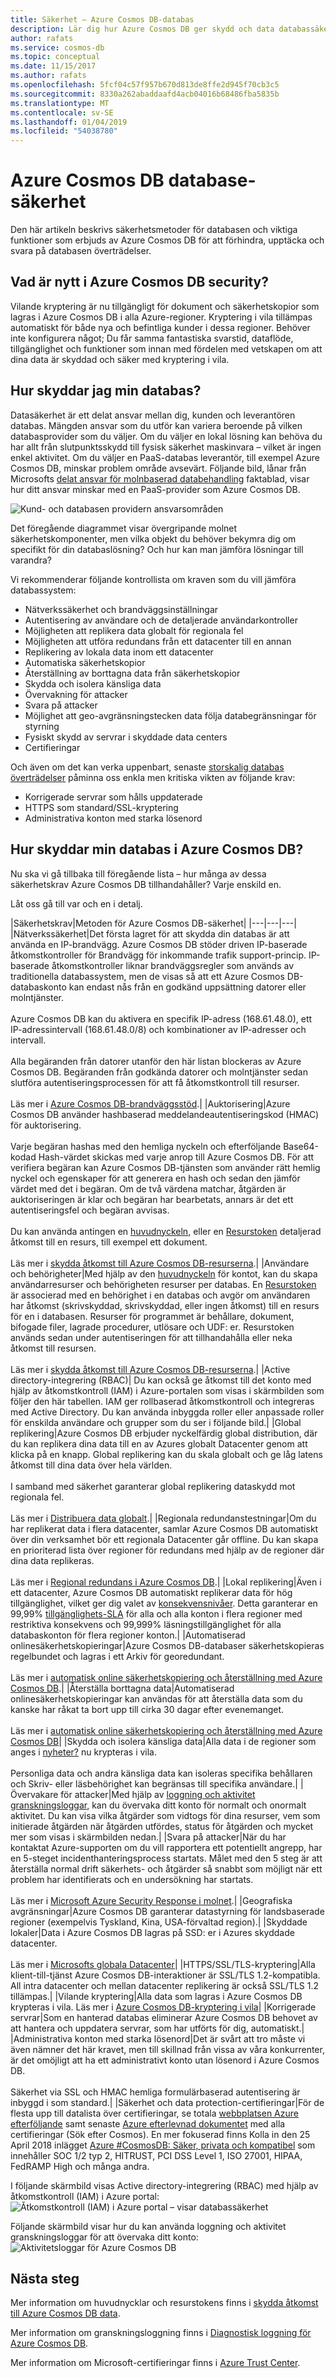 ```yaml
---
title: Säkerhet – Azure Cosmos DB-databas
description: Lär dig hur Azure Cosmos DB ger skydd och data databassäkerhet för dina data.
author: rafats
ms.service: cosmos-db
ms.topic: conceptual
ms.date: 11/15/2017
ms.author: rafats
ms.openlocfilehash: 5fcf04c57f957b670d813de8ffe2d945f70cb3c5
ms.sourcegitcommit: 8330a262abaddaafd4acb04016b68486fba5835b
ms.translationtype: MT
ms.contentlocale: sv-SE
ms.lasthandoff: 01/04/2019
ms.locfileid: "54038780"
---
```

# <a name="azure-cosmos-db-database-security"></a>Azure Cosmos DB database-säkerhet

Den här artikeln beskrivs säkerhetsmetoder för databasen och viktiga funktioner som erbjuds av Azure Cosmos DB för att förhindra, upptäcka och svara på databasen överträdelser.
 
## <a name="whats-new-in-azure-cosmos-db-security"></a>Vad är nytt i Azure Cosmos DB security?

Vilande kryptering är nu tillgängligt för dokument och säkerhetskopior som lagras i Azure Cosmos DB i alla Azure-regioner. Kryptering i vila tillämpas automatiskt för både nya och befintliga kunder i dessa regioner. Behöver inte konfigurera något; Du får samma fantastiska svarstid, dataflöde, tillgänglighet och funktioner som innan med fördelen med vetskapen om att dina data är skyddad och säker med kryptering i vila.

## <a name="how-do-i-secure-my-database"></a>Hur skyddar jag min databas? 

Datasäkerhet är ett delat ansvar mellan dig, kunden och leverantören databas. Mängden ansvar som du utför kan variera beroende på vilken databasprovider som du väljer. Om du väljer en lokal lösning kan behöva du har allt från slutpunktsskydd till fysisk säkerhet maskinvara – vilket är ingen enkel aktivitet. Om du väljer en PaaS-databas leverantör, till exempel Azure Cosmos DB, minskar problem område avsevärt. Följande bild, lånar från Microsofts [delat ansvar för molnbaserad databehandling](https://aka.ms/sharedresponsibility) faktablad, visar hur ditt ansvar minskar med en PaaS-provider som Azure Cosmos DB.

![Kund- och databasen providern ansvarsområden](./media/database-security/nosql-database-security-responsibilities.png)

Det föregående diagrammet visar övergripande molnet säkerhetskomponenter, men vilka objekt du behöver bekymra dig om specifikt för din databaslösning? Och hur kan man jämföra lösningar till varandra? 

Vi rekommenderar följande kontrollista om kraven som du vill jämföra databassystem:

- Nätverkssäkerhet och brandväggsinställningar
- Autentisering av användare och de detaljerade användarkontroller
- Möjligheten att replikera data globalt för regionala fel
- Möjligheten att utföra redundans från ett datacenter till en annan
- Replikering av lokala data inom ett datacenter
- Automatiska säkerhetskopior
- Återställning av borttagna data från säkerhetskopior
- Skydda och isolera känsliga data
- Övervakning för attacker
- Svara på attacker
- Möjlighet att geo-avgränsningstecken data följa databegränsningar för styrning
- Fysiskt skydd av servrar i skyddade data centers
- Certifieringar

Och även om det kan verka uppenbart, senaste [storskalig databas överträdelser](https://thehackernews.com/2017/01/mongodb-database-security.html) påminna oss enkla men kritiska vikten av följande krav:
- Korrigerade servrar som hålls uppdaterade
- HTTPS som standard/SSL-kryptering
- Administrativa konton med starka lösenord

## <a name="how-does-azure-cosmos-db-secure-my-database"></a>Hur skyddar min databas i Azure Cosmos DB?

Nu ska vi gå tillbaka till föregående lista – hur många av dessa säkerhetskrav Azure Cosmos DB tillhandahåller? Varje enskild en.

Låt oss gå till var och en i detalj.

|Säkerhetskrav|Metoden för Azure Cosmos DB-säkerhet|
|---|---|---|
|Nätverkssäkerhet|Det första lagret för att skydda din databas är att använda en IP-brandvägg. Azure Cosmos DB stöder driven IP-baserade åtkomstkontroller för Brandvägg för inkommande trafik support-princip. IP-baserade åtkomstkontroller liknar brandväggsregler som används av traditionella databassystem, men de visas så att ett Azure Cosmos DB-databaskonto kan endast nås från en godkänd uppsättning datorer eller molntjänster. <br><br>Azure Cosmos DB kan du aktivera en specifik IP-adress (168.61.48.0), ett IP-adressintervall (168.61.48.0/8) och kombinationer av IP-adresser och intervall. <br><br>Alla begäranden från datorer utanför den här listan blockeras av Azure Cosmos DB. Begäranden från godkända datorer och molntjänster sedan slutföra autentiseringsprocessen för att få åtkomstkontroll till resurser.<br><br>Läs mer i [Azure Cosmos DB-brandväggsstöd](firewall-support.md).|
|Auktorisering|Azure Cosmos DB använder hashbaserad meddelandeautentiseringskod (HMAC) för auktorisering. <br><br>Varje begäran hashas med den hemliga nyckeln och efterföljande Base64-kodad Hash-värdet skickas med varje anrop till Azure Cosmos DB. För att verifiera begäran kan Azure Cosmos DB-tjänsten som använder rätt hemlig nyckel och egenskaper för att generera en hash och sedan den jämför värdet med det i begäran. Om de två värdena matchar, åtgärden är auktoriseringen är klar och begäran har bearbetats, annars är det ett autentiseringsfel och begäran avvisas.<br><br>Du kan använda antingen en [huvudnyckeln](secure-access-to-data.md#master-keys), eller en [Resurstoken](secure-access-to-data.md#resource-tokens) detaljerad åtkomst till en resurs, till exempel ett dokument.<br><br>Läs mer i [skydda åtkomst till Azure Cosmos DB-resurserna](secure-access-to-data.md).|
|Användare och behörigheter|Med hjälp av den [huvudnyckeln](#master-key) för kontot, kan du skapa användarresurser och behörigheten resurser per databas. En [Resurstoken](#resource-token) är associerad med en behörighet i en databas och avgör om användaren har åtkomst (skrivskyddad, skrivskyddad, eller ingen åtkomst) till en resurs för en i databasen. Resurser för programmet är behållare, dokument, bifogade filer, lagrade procedurer, utlösare och UDF: er. Resurstoken används sedan under autentiseringen för att tillhandahålla eller neka åtkomst till resursen.<br><br>Läs mer i [skydda åtkomst till Azure Cosmos DB-resurserna](secure-access-to-data.md).|
|Active directory-integrering (RBAC)| Du kan också ge åtkomst till det konto med hjälp av åtkomstkontroll (IAM) i Azure-portalen som visas i skärmbilden som följer den här tabellen. IAM ger rollbaserad åtkomstkontroll och integreras med Active Directory. Du kan använda inbyggda roller eller anpassade roller för enskilda användare och grupper som du ser i följande bild.|
|Global replikering|Azure Cosmos DB erbjuder nyckelfärdig global distribution, där du kan replikera dina data till en av Azures globalt Datacenter genom att klicka på en knapp. Global replikering kan du skala globalt och ge låg latens åtkomst till dina data över hela världen.<br><br>I samband med säkerhet garanterar global replikering dataskydd mot regionala fel.<br><br>Läs mer i [Distribuera data globalt](distribute-data-globally.md).|
|Regionala redundanstestningar|Om du har replikerat data i flera datacenter, samlar Azure Cosmos DB automatiskt över din verksamhet bör ett regionala Datacenter går offline. Du kan skapa en prioriterad lista över regioner för redundans med hjälp av de regioner där dina data replikeras. <br><br>Läs mer i [Regional redundans i Azure Cosmos DB](high-availability.md).|
|Lokal replikering|Även i ett datacenter, Azure Cosmos DB automatiskt replikerar data för hög tillgänglighet, vilket ger dig valet av [konsekvensnivåer](consistency-levels.md). Detta garanterar en 99,99% [tillgänglighets-SLA](https://azure.microsoft.com/support/legal/sla/cosmos-db) för alla och alla konton i flera regioner med restriktiva konsekvens och 99,999% läsningstillgänglighet för alla databaskonton för flera regioner konton.|
|Automatiserad onlinesäkerhetskopieringar|Azure Cosmos DB-databaser säkerhetskopieras regelbundet och lagras i ett Arkiv för georedundant. <br><br>Läs mer i [automatisk online säkerhetskopiering och återställning med Azure Cosmos DB](online-backup-and-restore.md).|
|Återställa borttagna data|Automatiserad onlinesäkerhetskopieringar kan användas för att återställa data som du kanske har råkat ta bort upp till cirka 30 dagar efter evenemanget. <br><br>Läs mer i [automatisk online säkerhetskopiering och återställning med Azure Cosmos DB](online-backup-and-restore.md)|
|Skydda och isolera känsliga data|Alla data i de regioner som anges i [nyheter?](#whats-new) nu krypteras i vila.<br><br>Personliga data och andra känsliga data kan isoleras specifika behållaren och Skriv- eller läsbehörighet kan begränsas till specifika användare.|
|Övervakare för attacker|Med hjälp av [loggning och aktivitet granskningsloggar](logging.md), kan du övervaka ditt konto för normalt och onormalt aktivitet. Du kan visa vilka åtgärder som vidtogs för dina resurser, vem som initierade åtgärden när åtgärden utfördes, status för åtgärden och mycket mer som visas i skärmbilden nedan.|
|Svara på attacker|När du har kontaktat Azure-supporten om du vill rapportera ett potentiellt angrepp, har en 5-steget incidenthanteringsprocess startats. Målet med den 5 steg är att återställa normal drift säkerhets- och åtgärder så snabbt som möjligt när ett problem har identifierats och en undersökning har startats.<br><br>Läs mer i [Microsoft Azure Security Response i molnet](https://aka.ms/securityresponsepaper).|
|Geografiska avgränsningar|Azure Cosmos DB garanterar datastyrning för landsbaserade regioner (exempelvis Tyskland, Kina, USA-förvaltad region).|
|Skyddade lokaler|Data i Azure Cosmos DB lagras på SSD: er i Azures skyddade datacenter.<br><br>Läs mer i [Microsofts globala Datacenter](https://www.microsoft.com/en-us/cloud-platform/global-datacenters)|
|HTTPS/SSL/TLS-kryptering|Alla klient-till-tjänst Azure Cosmos DB-interaktioner är SSL/TLS 1.2-kompatibla. All intra datacenter och mellan datacenter replikering är också SSL/TLS 1.2 tillämpas.|
|Vilande kryptering|Alla data som lagras i Azure Cosmos DB krypteras i vila. Läs mer i [Azure Cosmos DB-kryptering i vila](./database-encryption-at-rest.md)|
|Korrigerade servrar|Som en hanterad databas eliminerar Azure Cosmos DB behovet av att hantera och uppdatera servrar, som har utförts för dig, automatiskt.|
|Administrativa konton med starka lösenord|Det är svårt att tro måste vi även nämner det här kravet, men till skillnad från vissa av våra konkurrenter, är det omöjligt att ha ett administrativt konto utan lösenord i Azure Cosmos DB.<br><br> Säkerhet via SSL och HMAC hemliga formulärbaserad autentisering är inbyggd i som standard.|
|Säkerhet och data protection-certifieringar|För de flesta upp till datalista över certifieringar, se totala [webbplatsen Azure efterföljande](https://www.microsoft.com/en-us/trustcenter/compliance/complianceofferings) samt senaste [Azure efterlevnad dokumentet](https://gallery.technet.microsoft.com/Overview-of-Azure-c1be3942) med alla certifieringar (Sök efter Cosmos). En mer fokuserad finns Kolla in den 25 April 2018 inlägget [Azure #CosmosDB: Säker, privata och kompatibel](https://azure.microsoft.com/blog/azure-cosmosdb-secure-private-compliant/) som innehåller SOC 1/2 typ 2, HITRUST, PCI DSS Level 1, ISO 27001, HIPAA, FedRAMP High och många andra.

I följande skärmbild visas Active directory-integrering (RBAC) med hjälp av åtkomstkontroll (IAM) i Azure portal: ![Åtkomstkontroll (IAM) i Azure portal – visar databassäkerhet](./media/database-security/nosql-database-security-identity-access-management-iam-rbac.png)

Följande skärmbild visar hur du kan använda loggning och aktivitet granskningsloggar för att övervaka ditt konto: ![Aktivitetsloggar för Azure Cosmos DB](./media/database-security/nosql-database-security-application-logging.png)

## <a name="next-steps"></a>Nästa steg

Mer information om huvudnycklar och resurstokens finns i [skydda åtkomst till Azure Cosmos DB data](secure-access-to-data.md).

Mer information om granskningsloggning finns i [Diagnostisk loggning för Azure Cosmos DB](logging.md).

Mer information om Microsoft-certifieringar finns i [Azure Trust Center](https://azure.microsoft.com/support/trust-center/).
